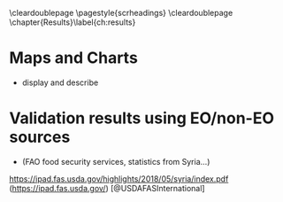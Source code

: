 \cleardoublepage
\pagestyle{scrheadings}
\cleardoublepage
\chapter{Results}\label{ch:results}

# Maps and Charts

- display and describe

# Validation results using EO/non-EO sources

- (FAO food security services, statistics from Syria…)

https://ipad.fas.usda.gov/highlights/2018/05/syria/index.pdf (https://ipad.fas.usda.gov/) [@USDAFASInternational]
